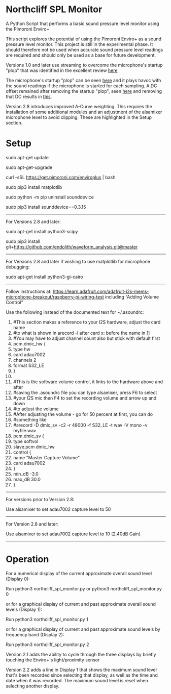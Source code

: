 # Northcliff SPL Monitor
A Python Script that performs a basic sound pressure level monitor using the Pimoroni Enviro+

This script explores the potential of using the Pimoroni Enviro+ as a sound pressure level monitor. This project is still in the experimental phase. It should therefore not be used when accurate sound pressure level readings are required and should only be used as a base for future development.

Versions 1.0 and later use streaming to overcome the microphone's startup "plop" that was identified in the excellent review [here](https://flipreview.com/review-of-pimoronis-enviro-board-part2-lcd-noise-level-lightproximity/)

The microphone's startup "plop" can be seen [here](https://github.com/roscoe81/northcliff_spl_monitor/blob/main/Mic%20Graphs/mic_startup_no_offset.png) and it plays havoc with the sound readings if the microphone is started for each sampling. A DC offset remained after removing the startup "plop", seen [here](https://github.com/roscoe81/northcliff_spl_monitor/blob/main/Mic%20Graphs/mic_stable_no_offset.png) and removing that DC results in [this](https://github.com/roscoe81/northcliff_spl_monitor/blob/main/Mic%20Graphs/mic_stable_offset.png).

Version 2.8 introduces improved A-Curve weighting. This requires the installation of some additional modules and an adjustment of the alsamixer microphone level to avoid clipping. These are highlighted in the Setup section.

# Setup
sudo apt-get update

sudo apt-get-upgrade

curl -sSL https://get.pimoroni.com/enviroplus | bash

sudo pip3 install matplotlib

sudo python -m pip uninstall sounddevice

sudo pip3 install sounddevice==0.3.15

-------------------------------------------------

For Versions 2.8 and later:

sudo apt-get install python3-scipy

sudo pip3 install git+https://github.com/endolith/waveform_analysis.git@master

-------------------------------------------------

For Versions 2.8 and later if wishing to use matplotlib for microphone debugging:

sudo apt-get install python3-gi-cairo

-------------------------------------------------


Follow instructions at:
https://learn.adafruit.com/adafruit-i2s-mems-microphone-breakout/raspberry-pi-wiring-test
including “Adding Volume Control”

Use the following instead of the documented text for ~/.asoundrc:

1.	#This section makes a reference to your I2S hardware, adjust the card name
2.	#to what is shown in arecord -l after card x: before the name in []
3.	#You may have to adjust channel count also but stick with default first
4.	pcm.dmic_hw {
5.	type hw
6.	card adau7002
7.	channels 2
8.	format S32_LE
9.	}
10.	 
11.	#This is the software volume control, it links to the hardware above and after
12.	#saving the .asoundrc file you can type alsamixer, press F6 to select
13.	#your I2S mic then F4 to set the recording volume and arrow up and down
14.	#to adjust the volume
15.	#After adjusting the volume - go for 50 percent at first, you can do
16.	#something like 
17.	#arecord -D dmic_sv -c2 -r 48000 -f S32_LE -t wav -V mono -v myfile.wav
18.	pcm.dmic_sv {
19.	type softvol
20.	slave.pcm dmic_hw
21.	control {
22.	name "Master Capture Volume"
23.	card adau7002
24.	}
25.	min_dB -3.0
26.	max_dB 30.0
27.	}

-------------------------------------------------

For versions prior to Version 2.8:

Use alsamixer to set adau7002 capture level to 50

-------------------------------------------------

For Version 2.8 and later:

Use alsamixer to set adau7002 capture level to 10 (2.40dB Gain)

-------------------------------------------------


# Operation

For a numerical display of the current approximate overall sound level (Display 0):

Run python3 northcliff_spl_monitor.py or python3 northcliff_spl_monitor.py 0

or for a graphical display of current and past approximate overall sound levels (Display 1):

Run python3 northcliff_spl_monitor.py 1

or for a graphical display of current and past approximate sound levels by frequency band (Display 2):

Run python3 northcliff_spl_monitor.py 2

Version 2.1 adds the ability to cycle through the three displays by briefly touching the Enviro+'s light/proximity sensor

Version 2.2 adds a line in Display 1 that shows the maximum sound level that's been recorded since selecting that display, as well as the time and date when it was recorded. The maximum sound level is reset when selecting another display.
